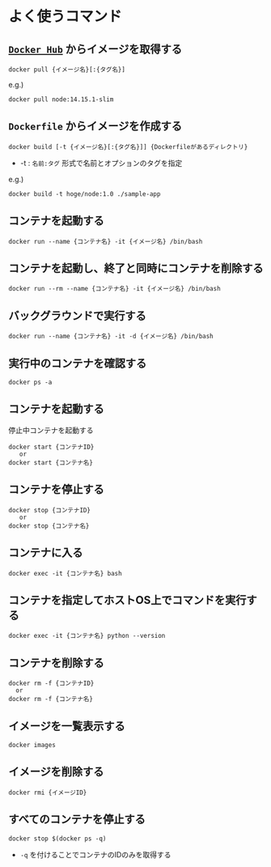 # よく使うコマンド

## [`Docker Hub`](https://hub.docker.com/) からイメージを取得する

```
docker pull {イメージ名}[:{タグ名}]
```

e.g.)
```
docker pull node:14.15.1-slim
```

## `Dockerfile` からイメージを作成する

```
docker build [-t {イメージ名}[:{タグ名}]] {Dockerfileがあるディレクトリ}
```
* -t : `名前:タグ` 形式で名前とオプションのタグを指定

e.g.)
```
docker build -t hoge/node:1.0 ./sample-app
```

## コンテナを起動する

```
docker run --name {コンテナ名} -it {イメージ名} /bin/bash
```

## コンテナを起動し、終了と同時にコンテナを削除する

```
docker run --rm --name {コンテナ名} -it {イメージ名} /bin/bash
```

## バックグラウンドで実行する

```
docker run --name {コンテナ名} -it -d {イメージ名} /bin/bash
```

## 実行中のコンテナを確認する

```
docker ps -a
```

## コンテナを起動する

停止中コンテナを起動する

```
docker start {コンテナID}
   or
docker start {コンテナ名}
```

## コンテナを停止する

```
docker stop {コンテナID}
   or
docker stop {コンテナ名}
```

## コンテナに入る

```
docker exec -it {コンテナ名} bash
```

## コンテナを指定してホストOS上でコマンドを実行する

```
docker exec -it {コンテナ名} python --version
```

## コンテナを削除する

```
docker rm -f {コンテナID}
  or
docker rm -f {コンテナ名}
```

## イメージを一覧表示する

```
docker images
```

## イメージを削除する

```
docker rmi {イメージID}
```

## すべてのコンテナを停止する

```
docker stop $(docker ps -q)
```
* `-q` を付けることでコンテナのIDのみを取得する
